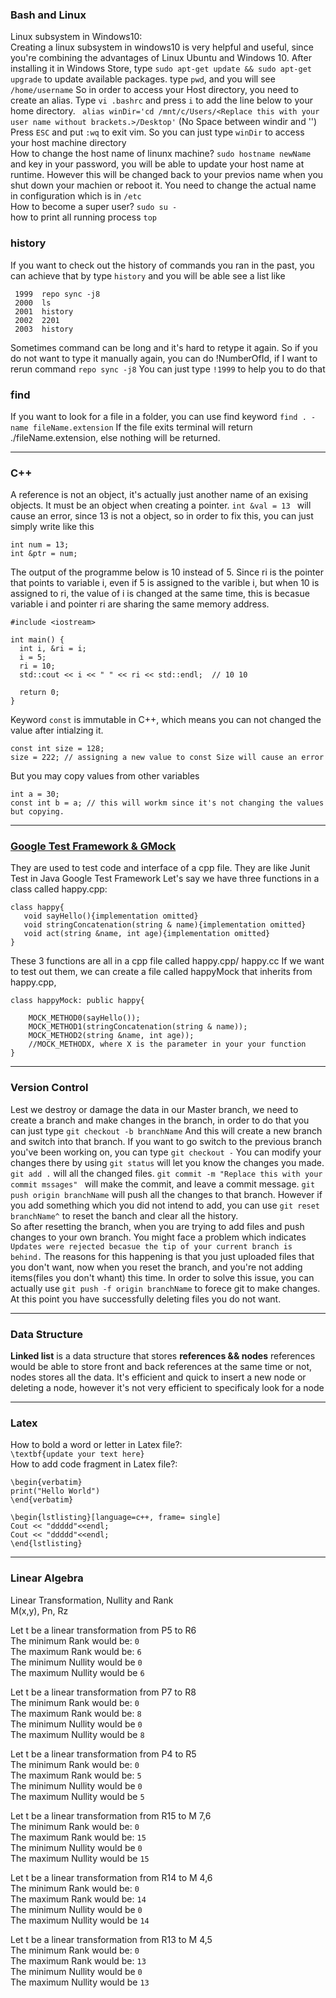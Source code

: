 ### Bash and Linux
Linux subsystem in Windows10:<br/>
Creating a linux subsystem in windows10 is very helpful and useful, since you're combining the advantages of Linux Ubuntu and Windows 10.
After installing it in Windows Store, type ```sudo apt-get update && sudo apt-get upgrade``` to update available packages.
type ```pwd```, and you will see ```/home/username```
So in order to access your Host directory, you need to create an alias.
Type ```vi .bashrc``` and press ``` i ``` to add the line below to your home directory.
``` alias winDir='cd /mnt/c/Users/<Replace this with your user name without brackets.>/Desktop'```
(No Space between windir and '')
Press ```ESC``` and put ```:wq``` to exit vim.
So you can just type ```winDir``` to access your host machine directory
<br>
How to change the host name of linunx machine? ```sudo hostname newName``` and key in your password, you will be able to update your host name at runtime. However this will be changed back to your previos name when you shut down your machien or reboot it. You need to change the actual name in configuration which is in ```/etc``` <br />
How to become a super user? ```sudo su -``` <br />
how to print all running process ```top``` <br />

### history 
If you want to check out the history of commands you ran in the past, you can achieve that by type ```history``` and you will be able see a list like 
```
 1999  repo sync -j8
 2000  ls
 2001  history 
 2002  2201
 2003  history 
``` 
Sometimes command can be long and it's hard to retype it again. So if you do not want to type it manually again, you can do !NumberOfId, if I want to rerun command ```repo sync -j8``` You can just type ```!1999``` to help you to do that


### find
If you want to look for a file in a folder, you can use find keyword
```find . -name fileName.extension```
If the file exits terminal will return ./fileName.extension, else nothing will be returned.



---

### C++
A reference is not an object, it's actually just another name of an exising objects.
It must be an object when creating a pointer.
```int &val = 13 ``` 
will cause an error, since 13 is not a object, so in order to fix this, you can just simply write like this
```
int num = 13;
int &ptr = num;
 ```
The output of the programme below is 10 instead of 5. Since ri is the pointer that points to variable i, even if 5 is assigned to the varible i, but when 10 is assigned to ri, the value of i is changed at the same time, this is becasue variable i and pointer ri are sharing the same memory address.
```
#include <iostream>

int main() {
  int i, &ri = i;
  i = 5;
  ri = 10;
  std::cout << i << " " << ri << std::endl;  // 10 10

  return 0;
}
```
Keyword ```const``` is immutable in C++, which means you can not changed the value after intialzing it.
```
const int size = 128;
size = 222; // assigning a new value to const Size will cause an error
```
But you may copy values from other variables 
```
int a = 30;
const int b = a; // this will workm since it's not changing the values but copying.
```
---
### [Google Test Framework & GMock](https://github.com/google/googletest)

They are used to test code and interface of a cpp file. They are like Junit Test in Java
Google Test Framework 
Let's say we have three functions in a class called happy.cpp: <br />
```
class happy{
   void sayHello(){implementation omitted}
   void stringConcatenation(string & name){implementation omitted}
   void act(string &name, int age){implementation omitted}
}
```
These 3 functions are all in a cpp file called happy.cpp/ happy.cc
If we want to test out them, we can create a file called happyMock that inherits from happy.cpp,
```
class happyMock: public happy{
 
    MOCK_METHOD0(sayHello());
    MOCK_METHOD1(stringConcatenation(string & name));
    MOCK_METHOD2(string &name, int age));
    //MOCK_METHODX, where X is the parameter in your your function
}
```

---

### Version Control
Lest we destroy or damage the data in our Master branch, we need to create a branch and make changes in the branch, in order to do that you can just type ```git checkout -b branchName``` And this will create a new branch and switch into that branch. If you want to go switch to the previous branch you've been working on, you can type ```git checkout -``` You can modify your changes there by using ```git status``` will let you know the changes you made.  ```git add .``` will all the changed files. ```git commit -m "Replace this with your commit mssages" ``` will make the commit, and leave a commit message. ```git push origin branchName``` will push all the changes to that branch. However if you add something which you did not intend to add, you can use ```git reset branchName^``` to reset the banch and clear all the history. 
<br />
So after resetting the branch, when you are trying to add files and push changes to your own branch. You might face a problem which indicates ```Updates were rejected becasue the tip of your current branch is behind.``` The reasons for this happening is that you just uploaded files that you don't want, now when you reset the branch, and you're not adding items(files you don't whant) this time. In order to solve this issue, you can actually use ```git push -f origin branchName``` to forece git to make changes. At this point you have successfully deleting files you do not want.


---


### Data Structure
**Linked list** is a data structure that stores **references && nodes**
references would be able to store front and back references at the same time or not, nodes stores all the data.
It's efficient and quick to insert a new node or deleting a node, however it's not very efficient to specificaly look for a node

---

### Latex
How to bold a word or letter in Latex file?:<br />```\textbf{update your text here}```
<br />
How to add code fragment in Latex file?:
```
\begin{verbatim}
print("Hello World")
\end{verbatim}

\begin{lstlisting}[language=c++, frame= single]
Cout << "ddddd"<<endl;
Cout << "ddddd"<<endl;
\end{lstlisting}
```
---

### Linear Algebra
Linear Transformation, Nullity and Rank<br/>
M(x,y), Pn, Rz

Let t be a linear transformation from P5 to R6<br/>
The minimum Rank would be: ```0```<br/>
The maximum Rank would be: ```6```<br/>
The minimum Nullity would be ```0```<br/>
The maximum Nullity would be ```6```<br/>

Let t be a linear transformation from P7 to R8<br/>
The minimum Rank would be: ```0```<br/>
The maximum Rank would be: ```8```<br/>
The minimum Nullity would be ```0```<br/>
The maximum Nullity would be ```8```<br/>

Let t be a linear transformation from P4 to R5<br/>
The minimum Rank would be: ```0```<br/>
The maximum Rank would be: ```5```<br/>
The minimum Nullity would be ```0```<br/>
The maximum Nullity would be ```5```<br/>

Let t be a linear transformation from R15 to M 7,6<br/>
The minimum Rank would be: ```0```<br/>
The maximum Rank would be: ```15```<br/>
The minimum Nullity would be ```0```<br/>
The maximum Nullity would be ```15```<br/>

Let t be a linear transformation from R14 to M 4,6<br/>
The minimum Rank would be: ```0```<br/>
The maximum Rank would be: ```14```<br/>
The minimum Nullity would be ```0```<br/>
The maximum Nullity would be ```14```<br/>

Let t be a linear transformation from R13 to M 4,5<br/>
The minimum Rank would be: ```0```<br/>
The maximum Rank would be: ```13```<br/>
The minimum Nullity would be ```0```<br/>
The maximum Nullity would be ```13```<br/>

